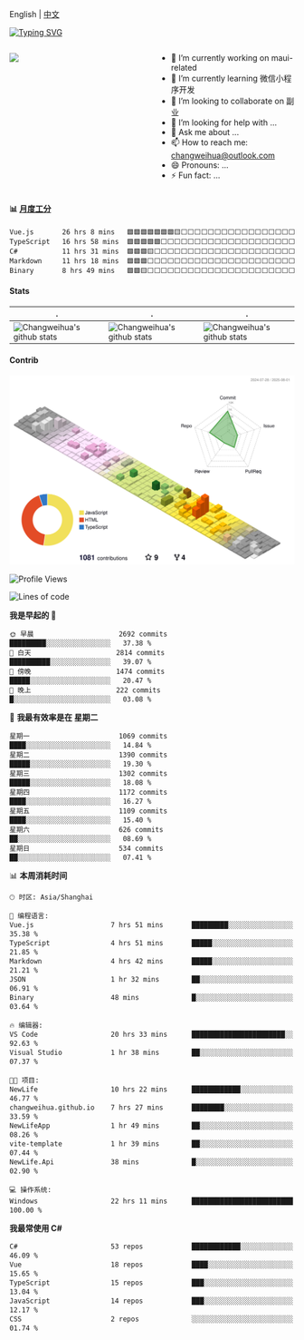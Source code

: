 English | [中文](README_CN.md)

[![Typing SVG](https://readme-typing-svg.herokuapp.com?color=%2336BCF7&center=true&vCenter=true&width=600&lines=Hi+there+👋,+I+am+Chang+Weihua;+Welcome+to+My+Profile!;Over+9+years+of+programming+experience;Always+learning+new+things+)](https://git.io/typing-svg)

<div style="display: grid;gap: 20px;grid-template-columns: repeat(auto-fit, minmax(240px, 1fr));">

[<img src="https://github-readme-stats.vercel.app/api?username=changweihua&show_icons=true&locale=cn" />](https://metrics.lecoq.io/changweihua#gh-light-mode-only)

<div>

- 🔭 I’m currently working on maui-related
- 🌱 I’m currently learning 微信小程序开发
- 👯 I’m looking to collaborate on 副业
- 🤔 I’m looking for help with ...
- 💬 Ask me about ...
- 📫 How to reach me: changweihua@outlook.com
- 😄 Pronouns: ...
- ⚡ Fun fact: ...

</div>

</div>

#### :bar_chart: [月度工分](https://github.com/changweihua/wakapi)

<!--START_SECTION:wakao-->

```txt
Vue.js       26 hrs 8 mins   🟩🟩🟩🟩🟩🟩🟩🟨⬜⬜⬜⬜⬜⬜⬜⬜⬜⬜⬜⬜⬜⬜⬜⬜⬜   29.56 %
TypeScript   16 hrs 58 mins  🟩🟩🟩🟩🟩⬜⬜⬜⬜⬜⬜⬜⬜⬜⬜⬜⬜⬜⬜⬜⬜⬜⬜⬜⬜   19.19 %
C#           11 hrs 31 mins  🟩🟩🟩🟨⬜⬜⬜⬜⬜⬜⬜⬜⬜⬜⬜⬜⬜⬜⬜⬜⬜⬜⬜⬜⬜   13.04 %
Markdown     11 hrs 18 mins  🟩🟩🟩⬜⬜⬜⬜⬜⬜⬜⬜⬜⬜⬜⬜⬜⬜⬜⬜⬜⬜⬜⬜⬜⬜   12.79 %
Binary       8 hrs 49 mins   🟩🟩🟨⬜⬜⬜⬜⬜⬜⬜⬜⬜⬜⬜⬜⬜⬜⬜⬜⬜⬜⬜⬜⬜⬜   09.98 %
```

<!--END_SECTION:wakao-->

#### Stats ####


| .                                                                                                                                            | .                                                                                                                                      | .                                                                                                                                                     |
| -------------------------------------------------------------------------------------------------------------------------------------------- | -------------------------------------------------------------------------------------------------------------------------------------- | ----------------------------------------------------------------------------------------------------------------------------------------------------- |
| ![Changweihua's github stats](https://github-readme-stats.vercel.app/api?username=changweihua&show_icons=true&theme=radical&hide_title=true) | ![Changweihua's github stats](https://github-readme-stats.vercel.app/api/top-langs/?username=changweihua&theme=radical&layout=compact) | ![Changweihua's github stats](https://github-readme-stats.vercel.app/api?username=changweihua&show_icons=true&theme=radical&include_all_commits=true) |


#### Contrib ####

<!--   profile-green-animate -->
![](./profile-3d-contrib/profile-south-season-animate.svg)

<!--START_SECTION:waka-->
![Profile Views](http://img.shields.io/badge/%E4%B8%AA%E4%BA%BA%E8%B5%84%E6%96%99%E8%A7%82%E7%9C%8B%E6%AC%A1%E6%95%B0-0-blue)

![Lines of code](https://img.shields.io/badge/%E4%BB%8E%E3%80%8CHello%20World%E3%80%8D%E8%B5%B7%E6%88%91%E5%B7%B2%E7%BB%8F%E5%86%99%E4%BA%86-24.4%20million%20%E8%A1%8C%E4%BB%A3%E7%A0%81-blue)

**我是早起的 🐤** 

```text
🌞 早晨                     2692 commits        █████████░░░░░░░░░░░░░░░░   37.38 % 
🌆 白天                     2814 commits        ██████████░░░░░░░░░░░░░░░   39.07 % 
🌃 傍晚                     1474 commits        █████░░░░░░░░░░░░░░░░░░░░   20.47 % 
🌙 晚上                     222 commits         █░░░░░░░░░░░░░░░░░░░░░░░░   03.08 % 
```
📅 **我最有效率是在 星期二** 

```text
星期一                      1069 commits        ████░░░░░░░░░░░░░░░░░░░░░   14.84 % 
星期二                      1390 commits        █████░░░░░░░░░░░░░░░░░░░░   19.30 % 
星期三                      1302 commits        █████░░░░░░░░░░░░░░░░░░░░   18.08 % 
星期四                      1172 commits        ████░░░░░░░░░░░░░░░░░░░░░   16.27 % 
星期五                      1109 commits        ████░░░░░░░░░░░░░░░░░░░░░   15.40 % 
星期六                      626 commits         ██░░░░░░░░░░░░░░░░░░░░░░░   08.69 % 
星期日                      534 commits         ██░░░░░░░░░░░░░░░░░░░░░░░   07.41 % 
```


📊 **本周消耗时间** 

```text
🕑︎ 时区: Asia/Shanghai

💬 编程语言: 
Vue.js                   7 hrs 51 mins       █████████░░░░░░░░░░░░░░░░   35.38 % 
TypeScript               4 hrs 51 mins       █████░░░░░░░░░░░░░░░░░░░░   21.85 % 
Markdown                 4 hrs 42 mins       █████░░░░░░░░░░░░░░░░░░░░   21.21 % 
JSON                     1 hr 32 mins        ██░░░░░░░░░░░░░░░░░░░░░░░   06.91 % 
Binary                   48 mins             █░░░░░░░░░░░░░░░░░░░░░░░░   03.64 % 

🔥 编辑器: 
VS Code                  20 hrs 33 mins      ███████████████████████░░   92.63 % 
Visual Studio            1 hr 38 mins        ██░░░░░░░░░░░░░░░░░░░░░░░   07.37 % 

🐱‍💻 项目: 
NewLife                  10 hrs 22 mins      ████████████░░░░░░░░░░░░░   46.77 % 
changweihua.github.io    7 hrs 27 mins       ████████░░░░░░░░░░░░░░░░░   33.59 % 
NewLifeApp               1 hr 49 mins        ██░░░░░░░░░░░░░░░░░░░░░░░   08.26 % 
vite-template            1 hr 39 mins        ██░░░░░░░░░░░░░░░░░░░░░░░   07.44 % 
NewLife.Api              38 mins             █░░░░░░░░░░░░░░░░░░░░░░░░   02.90 % 

💻 操作系统: 
Windows                  22 hrs 11 mins      █████████████████████████   100.00 % 
```

**我最常使用 C#** 

```text
C#                       53 repos            ████████████░░░░░░░░░░░░░   46.09 % 
Vue                      18 repos            ████░░░░░░░░░░░░░░░░░░░░░   15.65 % 
TypeScript               15 repos            ███░░░░░░░░░░░░░░░░░░░░░░   13.04 % 
JavaScript               14 repos            ███░░░░░░░░░░░░░░░░░░░░░░   12.17 % 
CSS                      2 repos             ░░░░░░░░░░░░░░░░░░░░░░░░░   01.74 % 
```




<!--END_SECTION:waka-->


<!-- ![](assets/Bottom_down.svg) -->
